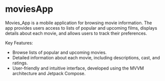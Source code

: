# moviesApp

Movies_App is a mobile application for browsing movie information. The app provides users access to lists of popular and upcoming films, displays details about each movie, and allows users to track their preferences.

Key Features:
- Browse lists of popular and upcoming movies.
- Detailed information about each movie, including descriptions, cast, and ratings.
- User-friendly and intuitive interface, developed using the MVVM architecture and Jetpack Compose. 
